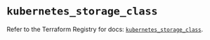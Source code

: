 # `kubernetes_storage_class`

Refer to the Terraform Registry for docs: [`kubernetes_storage_class`](https://registry.terraform.io/providers/hashicorp/kubernetes/2.33.0/docs/resources/storage_class).
